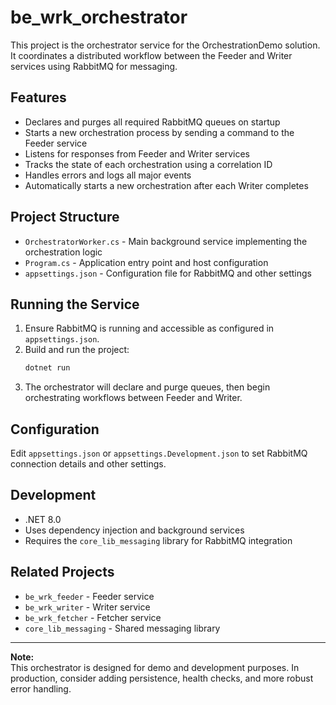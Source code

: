 # be_wrk_orchestrator

This project is the orchestrator service for the OrchestrationDemo solution. It coordinates a distributed workflow between the Feeder and Writer services using RabbitMQ for messaging.

## Features

- Declares and purges all required RabbitMQ queues on startup
- Starts a new orchestration process by sending a command to the Feeder service
- Listens for responses from Feeder and Writer services
- Tracks the state of each orchestration using a correlation ID
- Handles errors and logs all major events
- Automatically starts a new orchestration after each Writer completes

## Project Structure

- `OrchestratorWorker.cs` - Main background service implementing the orchestration logic
- `Program.cs` - Application entry point and host configuration
- `appsettings.json` - Configuration file for RabbitMQ and other settings

## Running the Service

1. Ensure RabbitMQ is running and accessible as configured in `appsettings.json`.
2. Build and run the project:
   ```sh
   dotnet run
   ```
3. The orchestrator will declare and purge queues, then begin orchestrating workflows between Feeder and Writer.

## Configuration

Edit `appsettings.json` or `appsettings.Development.json` to set RabbitMQ connection details and other settings.

## Development

- .NET 8.0
- Uses dependency injection and background services
- Requires the `core_lib_messaging` library for RabbitMQ integration

## Related Projects

- `be_wrk_feeder` - Feeder service
- `be_wrk_writer` - Writer service
- `be_wrk_fetcher` - Fetcher service
- `core_lib_messaging` - Shared messaging library

---

**Note:**  
This orchestrator is designed for demo and development purposes. In production, consider adding persistence, health checks, and more robust error handling.
